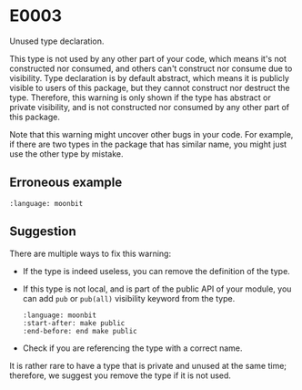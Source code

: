 # E0003

Unused type declaration.

This type is not used by any other part of your code, which means it's not
constructed nor consumed, and others can't construct nor consume due to
visibility. Type declaration is by default abstract, which means it is publicly
visible to users of this package, but they cannot construct nor destruct the
type. Therefore, this warning is only shown if the type has abstract or private
visibility, and is not constructed nor consumed by any other part of this
package.

Note that this warning might uncover other bugs in your code. For example, if
there are two types in the package that has similar name, you might just use the
other type by mistake.

## Erroneous example

```{literalinclude} /sources/error_codes/0003_error/top.mbt
:language: moonbit
```

## Suggestion

There are multiple ways to fix this warning:

- If the type is indeed useless, you can remove the definition of the type.
- If this type is not local, and is part of the public API of your module, you
  can add `pub` or `pub(all)` visibility keyword from the type.

  ```{literalinclude} /sources/error_codes/0003_fixed/top.mbt
  :language: moonbit
  :start-after: make public
  :end-before: end make public
  ```

- Check if you are referencing the type with a correct name.

It is rather rare to have a type that is private and unused at the same time;
therefore, we suggest you remove the type if it is not used.

